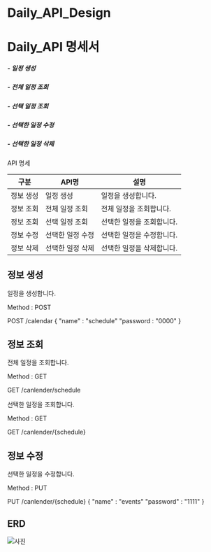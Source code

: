 # Daily_API_Design


<h1>Daily_API 명세서</h1>

<H5>- 일정 생성</H5>
<H5>- 전체 일정 조회</H5>
<H5>- 선택 일정 조회</H5>
<H5>- 선택한 일정 수정</H5>
<H5>- 선택한 일정 삭제</H5>

API 명세

| 구분 | API명 | 설명 | 
|-----|---|---|
|정보 생성|일정 생성|일정을 생성합니다.|
|정보 조회|전체 일정 조회|전체 일정을 조회합니다.|
|정보 조회|선택 일정 조회|선택한 일정을 조회합니다.|
|정보 수정|선택한 일정 수정|선택한 일정을 수정합니다.|
|정보 삭제|선택한 일정 삭제|선택한 일정을 삭제합니다.|

정보 생성 
-
일정을 생성합니다.

Method : POST


POST /calendar
{
  "name" : "schedule"
  "password : "0000"
} 

정보 조회
-
전체 일정을 조회합니다.

Method : GET

GET /canlender/schedule



선택한 일정을 조회합니다.

Method : GET

GET /canlender/{schedule}

정보 수정
-

선택한 일정을 수정합니다.

Method : PUT

PUT /canlender/{schedule}
{
  "name" : "events"
  "password" : "1111"
}

ERD
-
 ![사진](https://github.com/jangutae/Calander_API_Design/blob/main/ERD.png) 
